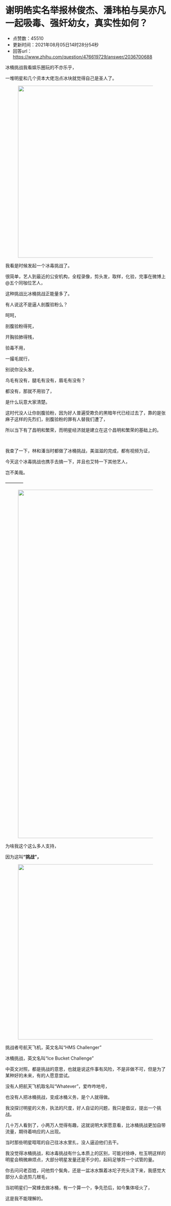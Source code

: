 # 谢明皓实名举报林俊杰、潘玮柏与吴亦凡一起吸毒、强奸幼女，真实性如何？
- 点赞数：45510
- 更新时间：2021年08月05日14时28分54秒
- 回答url：https://www.zhihu.com/question/476619729/answer/2036700688
<body>
 <p data-pid="0dXQA9nU">冰桶挑战我看娱乐圈玩的不亦乐乎，</p>
 <p data-pid="fbHjXzUr">一堆明星和几个资本大佬泡点冰块就觉得自己是圣人了。</p>
 <figure data-size="normal">
  <img src="https://picx.zhimg.com/50/v2-e143ef754b12879ea6ea4b4d84c92b14_720w.jpg?source=1940ef5c" data-caption="" data-size="normal" data-rawwidth="540" data-rawheight="467" data-original-token="v2-e143ef754b12879ea6ea4b4d84c92b14" data-default-watermark-src="https://picx.zhimg.com/50/v2-7a0f05534f479dcc77c1b25f5718fb92_720w.jpg?source=1940ef5c" class="origin_image zh-lightbox-thumb" width="540" data-original="https://picx.zhimg.com/v2-e143ef754b12879ea6ea4b4d84c92b14_r.jpg?source=1940ef5c">
 </figure>
 <p data-pid="baus8Mrk">我看是时候发起一个冰毒挑战了。</p>
 <p data-pid="L0Vx51tl">很简单，艺人到最近的公安机构，全程录像，剪头发，取样，化验，完事在微博上@五个同咖位艺人，</p>
 <p data-pid="S0JswKtp">这种挑战比冰桶挑战正能量多了。</p>
 <p data-pid="e8ObUsLw">有人说这不是逼人剖腹验粉么？</p>
 <p data-pid="g8xDlBIc">呵呵，</p>
 <p data-pid="Zn07AngY">剖腹验粉得死，</p>
 <p data-pid="JoZ6py3a">开胸验肺得残，</p>
 <p data-pid="XBmMTGIj">验毒不用，</p>
 <p data-pid="uX3IpSOW">一撮毛就行，</p>
 <p data-pid="aqFpL-9M">别说你没头发，</p>
 <p data-pid="qvnEjfHg">鸟毛有没有，腿毛有没有，眉毛有没有？</p>
 <p data-pid="okXB_lnm">都没有，那就不用验了，</p>
 <p data-pid="NV3B2pa0">是什么玩意大家清楚。</p>
 <p data-pid="7hsQuQgN">这时代没人让你剖腹验粉，因为好人普遍受欺负的黑暗年代已经过去了，靠的是张麻子这样的先烈们，剖腹验粉的罪有人替我们遭了，</p>
 <p data-pid="qqXQhzLD">所以当下有了昌明和繁荣，而明星经济就是建立在这个昌明和繁荣的基础上的。</p>
 <p class="ztext-empty-paragraph"><br></p>
 <p data-pid="EWHMzlJu">我查了一下，林和潘当时都做了冰桶挑战，美滋滋的完成，都有视频为证，</p>
 <p data-pid="SaovFuAf">今天这个冰毒挑战也携手去搞一下，并且也艾特一下其他艺人，</p>
 <p data-pid="lxL8q_If">岂不美哉。</p>
 <p data-pid="pa50r_Qi">————</p>
 <figure data-size="normal">
  <img src="https://picx.zhimg.com/50/v2-56bdba25f814f53c687cbb22ac1011da_720w.jpg?source=1940ef5c" data-caption="" data-size="normal" data-rawwidth="1093" data-rawheight="242" data-original-token="v2-56bdba25f814f53c687cbb22ac1011da" data-default-watermark-src="https://pic1.zhimg.com/50/v2-b4c4d7c3d260c17a9c60c4c0d62581d6_720w.jpg?source=1940ef5c" class="origin_image zh-lightbox-thumb" width="1093" data-original="https://picx.zhimg.com/v2-56bdba25f814f53c687cbb22ac1011da_r.jpg?source=1940ef5c">
 </figure>
 <p data-pid="NIyhxY16">为啥我这个这么多人支持，</p>
 <p data-pid="vpBr-TN0">因为这叫<b>“挑战”，</b></p>
 <figure data-size="normal">
  <img src="https://pic1.zhimg.com/50/v2-4694971390eef4553157e71cfecd2b3b_720w.jpg?source=1940ef5c" data-caption="" data-size="normal" data-rawwidth="550" data-rawheight="412" data-original-token="v2-4694971390eef4553157e71cfecd2b3b" data-default-watermark-src="https://picx.zhimg.com/50/v2-e2ee2a23a75aae46f661dcb7deaa68c1_720w.jpg?source=1940ef5c" class="origin_image zh-lightbox-thumb" width="550" data-original="https://pic1.zhimg.com/v2-4694971390eef4553157e71cfecd2b3b_r.jpg?source=1940ef5c">
 </figure>
 <p data-pid="68gVxfxz">挑战者号航天飞机，英文名叫“HMS Challenger”</p>
 <p data-pid="_qkiIMvj">冰桶挑战，英文名叫“Ice Bucket Challenge”</p>
 <p data-pid="ideOHc5I">中英文对照，都是挑战的意思，也就是说这件事有风险，不是非做不可，但是为了某种好的未来，有的人愿意尝试。</p>
 <p data-pid="p3PQ8tT6">没有人把航天飞机取名叫“Whatever”，爱咋咋地号，</p>
 <p data-pid="jMEhFKhm">也没有人把冰桶挑战，变成冰桶义务，是个人就得做。</p>
 <p data-pid="oW7WesYh">我没探讨明星的义务，执法的尺度，好人自证的问题，我只是倡议，提出一个挑战。</p>
 <p data-pid="Oykrmgyo">几十万人看到了，小两万人觉得有趣，这就说明大家愿意看，比冰桶挑战更加自带流量，期待着响应的人出现。</p>
 <p data-pid="W98MjIEn">当时那些明星哐哐的自己往冰水里扎，没人逼迫他们去干。</p>
 <p data-pid="6a_uKL-p">我没觉得冰桶挑战，和冰毒挑战有什么本质上的区别，可能对徐峥，杜玉明这样的明星会稍微麻烦点，大部分明星发量还是不少的，起码足够剪一个试管的量。</p>
 <p data-pid="maYUnW85">你去问问老百姓，问他剪个鬓角，还是一盆冰水飘着冰坨子兜头浇下来，我感觉大部分人会选剪几根毛，</p>
 <p data-pid="44bKS7M5">当初明星们一窝蜂去做冰桶，有一个算一个，争先恐后，如今集体哑火了，</p>
 <p data-pid="OnGa1hIt">这是我不能理解的。</p>
</body>